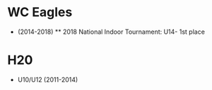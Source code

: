 # WC Eagles
* (2014-2018) 
** 2018 National Indoor Tournament: U14- 1st place

# H20 
* U10/U12 (2011-2014)
